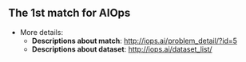 The 1st match for AIOps 
--------

* More details:
	- **Descriptions about match**: http://iops.ai/problem_detail/?id=5
	- **Descriptions about dataset**: http://iops.ai/dataset_list/